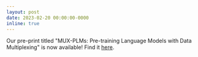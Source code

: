 ```yaml
---
layout: post
date: 2023-02-20 00:00:00-0000
inline: true
---
```


Our pre-print titled "MUX-PLMs: Pre-training Language Models with Data Multiplexing" is now available! Find it <a href="https://arxiv.org/abs/2302.12441">here</a>.